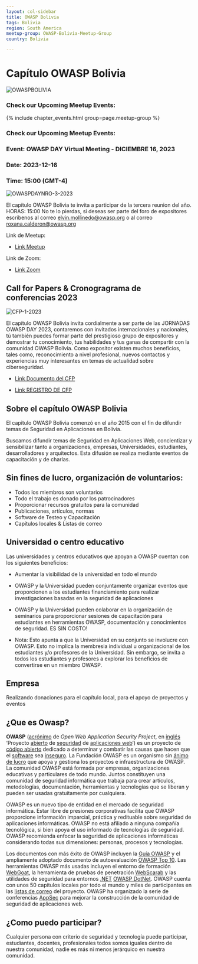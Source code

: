 ```yaml
---
layout: col-sidebar
title: OWASP Bolivia
tags: Bolivia
region: South America
meetup-group: OWASP-Bolivia-Meetup-Group
country: Bolivia

---
```


# Capítulo OWASP Bolivia

![OWASPBOLIVIA](/www-chapter-bolivia/assets/images/owasp-www.jpg "OWASP BOLIVIA")


### Check our Upcoming Meetup Events:

{% include chapter_events.html group=page.meetup-group %}


### Check our Upcoming Meetup Events:
### Event: OWASP DAY Virtual Meeting - DICIEMBRE 16, 2023
### Date: 2023-12-16
### Time: 15:00 (GMT-4)

![OWASPDAYNRO-3-2023](/www-chapter-bolivia/assets/images/owaspdaybo_03_16122023.jpg "OWASP DAY NRO-3-2023")


El capítulo OWASP Bolivia te invita a participar de la tercera reunion del año.
HORAS: 15:00
No te lo pierdas, si deseas ser parte del foro de expositores escríbenos al correo elvin.mollinedo@owasp.org o al correo roxana.calderon@owasp.org

Link de Meetup:
* [Link Meetup](https://www.meetup.com/owasp-bolivia-meetup-group/events/297957805/?utm_medium=referral&utm_campaign=share-btn_savedevents_share_modal&utm_source=link "https://www.meetup.com/owasp-bolivia-meetup-group/events/297957805/?utm_medium=referral&utm_campaign=share-btn_savedevents_share_modal&utm_source=link")

Link de Zoom:
* [Link Zoom](https://us06web.zoom.us/j/84072655714 "https://us06web.zoom.us/j/84072655714")

## Call for Papers & Cronogragrama de conferencias 2023
![CFP-1-2023](/www-chapter-bolivia/assets/images/cfp2023.jpg "OWASP DAY CALL FOR PAPER 2023")

El capítulo OWASP Bolivia invita cordialmente a ser parte de las JORNADAS OWASP DAY 2023, contaremos con invitados internacionales y nacionales, tú también puedes formar parte del prestigioso grupo de expositores y demostrar tu conocimiento, tus habilidades y tus ganas de compartir con la comunidad OWASP Bolivia.
Como expositor existen muchos beneficios, tales como, reconocimiento a nivel profesional, nuevos contactos y experiencias muy interesantes en temas de actualidad sobre
ciberseguridad.

* [Link Documento del CFP](https://drive.google.com/file/d/1J1S_5fJh1R6h8xBc-vc8MtceYIgfr4uF/view?usp=drive_link "https://drive.google.com/file/d/1J1S_5fJh1R6h8xBc-vc8MtceYIgfr4uF/view?usp=drive_link")

* [Link REGISTRO DE CFP](https://docs.google.com/forms/d/e/1FAIpQLSeR5tWbmEqSbYG1-PWl9WNe_8aqcHw7QtCfIejryRFqX5_BNg/viewform "https://docs.google.com/forms/d/e/1FAIpQLSeR5tWbmEqSbYG1-PWl9WNe_8aqcHw7QtCfIejryRFqX5_BNg/viewform")




## Sobre el capítulo OWASP Bolivia
El capitulo OWASP Bolivia comenzó en el año 2015 con el fin de difundir temas de Seguridad en Aplicaciones en Bolivia. 

Buscamos difundir temas de Seguridad en Aplicaciones Web, concientizar y sensibilizar tanto a organizaciones, empresas, Universidades, estudiantes, desarrolladores y arquitectos. Esta difusión se realiza mediante eventos de capacitación y de charlas.

## Sin fines de lucro, organización de voluntarios:
* Todos los miembros son voluntarios
* Todo el trabajo es donado por los patrocinadores
* Proporcionar recursos gratuitos para la comunidad
* Publicaciones, artículos, normas
* Software de Testeo y Capacitación
* Capítulos locales & Listas de correo


## Universidad o centro educativo
Las universidades y centros educativos que apoyan a OWASP cuentan con los siguientes beneficios:

* Aumentar la visibilidad de la universidad en todo el mundo
* OWASP y la Universidad pueden conjuntamente organizar eventos que proporcionen a los estudiantes financiamiento para realizar investigaciones basadas en la seguridad de aplicaciones
* OWASP y la Universidad pueden colaborar en la organización de seminarios para proporcionar sesiones de capacitación para estudiantes en herramientas OWASP, documentación y conocimientos de seguridad.
ES SIN COSTO!

* Nota: Esto apunta a que la Universidad en su conjunto se involucre con OWASP. Esto no implica la membresia individual u organizacional de los estudiantes y/o profesores de la Universidad. Sin embargo, se invita a todos los estudiantes y profesores a explorar los beneficios de convertirse en un miembro OWASP.

## Empresa
Realizando donaciones para el capítulo local, para el apoyo de proyectos y eventos

## ¿Que es Owasp?

**OWASP** ([acrónimo](acrónimo ) de *Open Web Application
Security Project*, en [inglés](idioma_inglés ) ‘Proyecto
[abierto](Código_abierto ) de
[seguridad](Seguridad_informática ) de [aplicaciones
web](Aplicación_web )’) es un proyecto de [código
abierto](código_abierto ) dedicado a determinar y combatir
las causas que hacen que el [software](software ) sea
[inseguro](Seguridad_informática ). La Fundación OWASP es un
organismo sin [ánimo de lucro](ánimo_de_lucro ) que apoya y
gestiona los proyectos e infraestructura de OWASP. La comunidad OWASP
está formada por empresas, organizaciones educativas y particulares de
todo mundo. Juntos constituyen una comunidad de seguridad informática
que trabaja para crear artículos, metodologías, documentación,
herramientas y tecnologías que se liberan y pueden ser usadas
gratuitamente por cualquiera.

OWASP es un nuevo tipo de entidad en el mercado de seguridad
informática. Estar libre de presiones corporativas facilita que OWASP
proporcione información imparcial, práctica y redituable sobre seguridad
de aplicaciones informáticas. OWASP no está afiliado a ninguna compañía
tecnológica, si bien apoya el uso informado de tecnologías de seguridad.
OWASP recomienda enfocar la seguridad de aplicaciones informáticas
considerando todas sus dimensiones: personas, procesos y tecnologías.

Los documentos con más éxito de OWASP incluyen la [Guía
OWASP](Guía_OWASP ) y el ampliamente adoptado documento de
autoevaluación [OWASP Top 10](OWASP_Top_10 ). Las herramientas
OWASP más usadas incluyen el entorno de formación
[WebGoat](WebGoat ), la herramienta de pruebas de penetración
[WebScarab](WebScarab ) y las utilidades de seguridad para
entornos [.NET](.NET ) [OWASP
DotNet](OWASP_DotNet ). OWASP cuenta con unos 50 capítulos
locales por todo el mundo y miles de participantes en las [listas de
correo](lista_de_correo ) del proyecto. OWASP ha organizado la
serie de conferencias [AppSec](AppSec ) para mejorar la
construcción de la comunidad de seguridad de aplicaciones web.

## ¿Como puedo participar?

Cualquier persona con criterio de seguridad y tecnología puede
participar, estudiantes, docentes, profesionales todos somos iguales
dentro de nuestra comunidad, nadie es más ni menos jerárquico en nuestra
comunidad.


